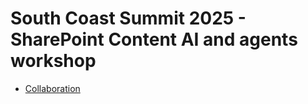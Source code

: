 # South Coast Summit 2025 - SharePoint Content AI and agents workshop

- [Collaboration](collaboration.md)

